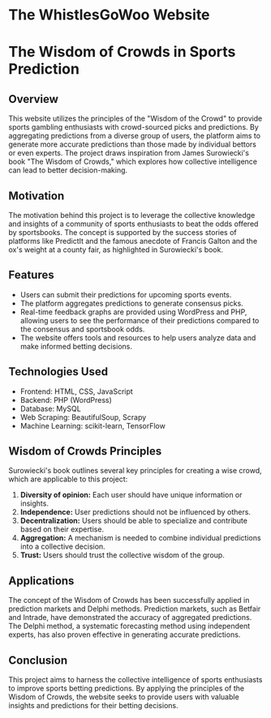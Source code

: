 # The WhistlesGoWoo Website

# The Wisdom of Crowds in Sports Prediction 

## Overview

This website utilizes the principles of the "Wisdom of the Crowd" to provide sports gambling enthusiasts with crowd-sourced picks and predictions. By aggregating predictions from a diverse group of users, the platform aims to generate more accurate predictions than those made by individual bettors or even experts. The project draws inspiration from James Surowiecki's book "The Wisdom of Crowds," which explores how collective intelligence can lead to better decision-making.

## Motivation

The motivation behind this project is to leverage the collective knowledge and insights of a community of sports enthusiasts to beat the odds offered by sportsbooks. The concept is supported by the success stories of platforms like PredictIt and the famous anecdote of Francis Galton and the ox's weight at a county fair, as highlighted in Surowiecki's book.

## Features

- Users can submit their predictions for upcoming sports events.
- The platform aggregates predictions to generate consensus picks.
- Real-time feedback graphs are provided using WordPress and PHP, allowing users to see the performance of their predictions compared to the consensus and sportsbook odds.
- The website offers tools and resources to help users analyze data and make informed betting decisions.

## Technologies Used

- Frontend: HTML, CSS, JavaScript
- Backend: PHP (WordPress)
- Database: MySQL
- Web Scraping: BeautifulSoup, Scrapy
- Machine Learning: scikit-learn, TensorFlow

## Wisdom of Crowds Principles

Surowiecki's book outlines several key principles for creating a wise crowd, which are applicable to this project:

1. **Diversity of opinion:** Each user should have unique information or insights.
2. **Independence:** User predictions should not be influenced by others.
3. **Decentralization:** Users should be able to specialize and contribute based on their expertise.
4. **Aggregation:** A mechanism is needed to combine individual predictions into a collective decision.
5. **Trust:** Users should trust the collective wisdom of the group.

## Applications

The concept of the Wisdom of Crowds has been successfully applied in prediction markets and Delphi methods. Prediction markets, such as Betfair and Intrade, have demonstrated the accuracy of aggregated predictions. The Delphi method, a systematic forecasting method using independent experts, has also proven effective in generating accurate predictions.

## Conclusion

This project aims to harness the collective intelligence of sports enthusiasts to improve sports betting predictions. By applying the principles of the Wisdom of Crowds, the website seeks to provide users with valuable insights and predictions for their betting decisions.
